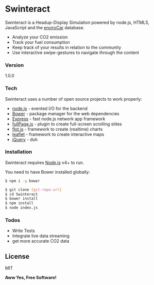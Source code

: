# Swinteract

Swinteract is a Headup-Display Simulation powered by node.js, HTML5, JavaScript and the [enviroCar](https://envirocar.org) database.

  - Analyze your CO2 emission
  - Track your fuel consumption
  - Keep track of your results in relation to the community
  - Use interactive swipe-gestures to navigate through the content

### Version
1.0.0
### Tech

Swinteract uses a number of open source projects to work properly:

* [node.js] - evented I/O for the backend
* [Bower](https://bower.io) - package manager for the web dependencies 
* [Express] - fast node.js network app framework
* [fullPage.js](https://github.com/alvarotrigo/fullPage.js) - plugin to create full-screen scrolling stites 
* [flot.js](http://www.flotcharts.org) - framework to create (realtime) charts
* [leaflet](http://leafletjs.com) - framework to create interactive maps
* [jQuery] - duh

### Installation

Swinteract requires [Node.js](https://nodejs.org/) v4+ to run.

You need to have Bower installed globally:

```sh
$ npm i -g bower
```

```sh
$ git clone [git-repo-url]
$ cd Swinteract
$ bower install
$ npm install
$ node index.js
```
### Todos

 - Write Tests
 - Integrate live data streaming
 - get more accurate CO2 data

License
----

MIT


**Aww Yes, Free Software!**


   [git-repo-url]: <https://github.com/IGI16/Swinteract.git>
   [node.js]: <http://nodejs.org>
   [jQuery]: <http://jquery.com>
   [@tjholowaychuk]: <http://twitter.com/tjholowaychuk>
   [express]: <http://expressjs.com>
